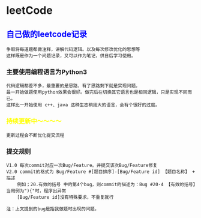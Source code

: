# leetCode

## <font color=blue>自己做的leetcode记录</font>
    争取将每道题都做注释，讲解代码逻辑。以及每次修改优化的思想等
    这样既是作为一个问题记录，又可以作为笔记，供日后学习使用。

### 主要使用编程语言为Python3
    代码逻辑都差不多，最重要的是思路，有了思路剩下就是实现问题。
    最一开始做题使用python效果会很好。做完后在切换其它语言也是相同逻辑，只是实现不同而已。
    这样比一开始使用 c++、java 这种生态稍庞大的语言，会有个很好的过度。

### <font color=yellow>持续更新中～～～～</font>
    更新过程会不断优化提交流程

### 提交规则
    V1.0 每次commit对应一次Bug/Feature。并提交该次Bug/Feature修复
    V2.0 commit的格式为 Bug/Feature #[题目排序]-[Bug/Feature id] 【题目名称】 + 描述
        例如；20.有效的括号 中的第4个bug，则commit的描述为：Bug #20-4 【有效的括号】当用例为"){"时，程序出异常
        [Bug/Feature id]没有特殊要求，不重复就行

    注：上文提到的bug是指我做题时出现的问题。